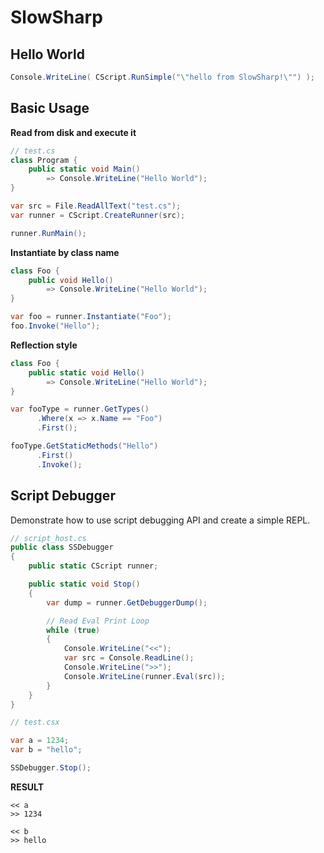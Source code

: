 SlowSharp
====

Hello World
----
```cs
Console.WriteLine( CScript.RunSimple("\"hello from SlowSharp!\"") );
```

Basic Usage
----
__Read from disk and execute it__
```cs
// test.cs
class Program {
    public static void Main() 
        => Console.WriteLine("Hello World");
}
```
```cs
var src = File.ReadAllText("test.cs");
var runner = CScript.CreateRunner(src);

runner.RunMain();
```


__Instantiate by class name__
```cs
class Foo {
    public void Hello() 
        => Console.WriteLine("Hello World");
}
```
```cs
var foo = runner.Instantiate("Foo");
foo.Invoke("Hello");
```

__Reflection style__
```cs
class Foo {
    public static void Hello() 
        => Console.WriteLine("Hello World");
}
```
```cs
var fooType = runner.GetTypes()
      .Where(x => x.Name == "Foo")
      .First();

fooType.GetStaticMethods("Hello")
      .First()
      .Invoke();
```

Script Debugger
----
Demonstrate how to use script debugging API and create a simple REPL.
```cs
// script_host.cs
public class SSDebugger
{
    public static CScript runner;

    public static void Stop()
    {
        var dump = runner.GetDebuggerDump();

        // Read Eval Print Loop
        while (true)
        {
            Console.WriteLine("<<");
            var src = Console.ReadLine();
            Console.WriteLine(">>");
            Console.WriteLine(runner.Eval(src));
        }
    }
}
```
```cs
// test.csx

var a = 1234;
var b = "hello";

SSDebugger.Stop();
```

__RESULT__
```
<< a
>> 1234

<< b
>> hello
```
